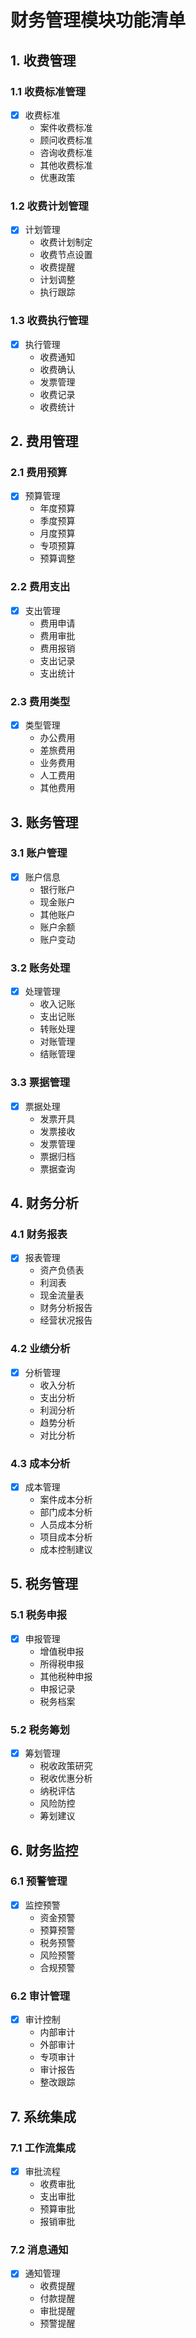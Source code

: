 # 财务管理模块功能清单

## 1. 收费管理

### 1.1 收费标准管理
- [x] 收费标准
  - 案件收费标准
  - 顾问收费标准
  - 咨询收费标准
  - 其他收费标准
  - 优惠政策

### 1.2 收费计划管理
- [x] 计划管理
  - 收费计划制定
  - 收费节点设置
  - 收费提醒
  - 计划调整
  - 执行跟踪

### 1.3 收费执行管理
- [x] 执行管理
  - 收费通知
  - 收费确认
  - 发票管理
  - 收费记录
  - 收费统计

## 2. 费用管理

### 2.1 费用预算
- [x] 预算管理
  - 年度预算
  - 季度预算
  - 月度预算
  - 专项预算
  - 预算调整

### 2.2 费用支出
- [x] 支出管理
  - 费用申请
  - 费用审批
  - 费用报销
  - 支出记录
  - 支出统计

### 2.3 费用类型
- [x] 类型管理
  - 办公费用
  - 差旅费用
  - 业务费用
  - 人工费用
  - 其他费用

## 3. 账务管理

### 3.1 账户管理
- [x] 账户信息
  - 银行账户
  - 现金账户
  - 其他账户
  - 账户余额
  - 账户变动

### 3.2 账务处理
- [x] 处理管理
  - 收入记账
  - 支出记账
  - 转账处理
  - 对账管理
  - 结账管理

### 3.3 票据管理
- [x] 票据处理
  - 发票开具
  - 发票接收
  - 发票管理
  - 票据归档
  - 票据查询

## 4. 财务分析

### 4.1 财务报表
- [x] 报表管理
  - 资产负债表
  - 利润表
  - 现金流量表
  - 财务分析报告
  - 经营状况报告

### 4.2 业绩分析
- [x] 分析管理
  - 收入分析
  - 支出分析
  - 利润分析
  - 趋势分析
  - 对比分析

### 4.3 成本分析
- [x] 成本管理
  - 案件成本分析
  - 部门成本分析
  - 人员成本分析
  - 项目成本分析
  - 成本控制建议

## 5. 税务管理

### 5.1 税务申报
- [x] 申报管理
  - 增值税申报
  - 所得税申报
  - 其他税种申报
  - 申报记录
  - 税务档案

### 5.2 税务筹划
- [x] 筹划管理
  - 税收政策研究
  - 税收优惠分析
  - 纳税评估
  - 风险防控
  - 筹划建议

## 6. 财务监控

### 6.1 预警管理
- [x] 监控预警
  - 资金预警
  - 预算预警
  - 税务预警
  - 风险预警
  - 合规预警

### 6.2 审计管理
- [x] 审计控制
  - 内部审计
  - 外部审计
  - 专项审计
  - 审计报告
  - 整改跟踪

## 7. 系统集成

### 7.1 工作流集成
- [x] 审批流程
  - 收费审批
  - 支出审批
  - 预算审批
  - 报销审批

### 7.2 消息通知
- [x] 通知管理
  - 收费提醒
  - 付款提醒
  - 审批提醒
  - 预警提醒 